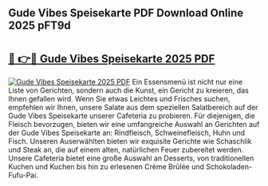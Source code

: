 ## Gude Vibes Speisekarte PDF Download Online 2025 pFT9d

# <h2><a href="http://gc69lsy.nevu.top/?p=Gude+Vibes+Speisekarte">🔗 👉🔴 Gude Vibes Speisekarte 2025 PDF</a></h2>

[![Gude Vibes Speisekarte 2025 PDF](https://i.imgur.com/dBaPXMq.png)](http://gc69lsy.nevu.top/?p=Gude+Vibes+Speisekarte)
Ein Essensmenü ist nicht nur eine Liste von Gerichten, sondern auch die Kunst, ein Gericht zu kreieren, das Ihnen gefallen wird. Wenn Sie etwas Leichtes und Frisches suchen, empfehlen wir Ihnen, unsere Salate aus dem speziellen Salatbereich auf der Gude Vibes Speisekarte unserer Cafeteria zu probieren. Für diejenigen, die Fleisch bevorzugen, bieten wir eine umfangreiche Auswahl an Gerichten auf der Gude Vibes Speisekarte an: Rindfleisch, Schweinefleisch, Huhn und Fisch. Unseren Auserwählten bieten wir exquisite Gerichte wie Schaschlik und Steak an, die auf einem alten, natürlichen Feuer zubereitet werden. Unsere Cafeteria bietet eine große Auswahl an Desserts, von traditionellen Kuchen und Kuchen bis hin zu erlesenen Crème Brûlée und Schokoladen-Fufu-Pai.
